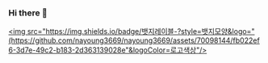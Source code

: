 ### Hi there 👋
<a href="https://nayoungkim00.tistory.com/" target="_blank"><img src="https://img.shields.io/badge/뱃지레이블-?style=뱃지모양&logo="(https://github.com/nayoung3669/nayoung3669/assets/70098144/fb022ef6-3d7e-49c2-b183-2d363139028e"&logoColor=로고색상"/></a>

<!--![tistory](https://github.com/nayoung3669/nayoung3669/assets/70098144/fb022ef6-3d7e-49c2-b183-2d363139028e)

**nayoung3669/nayoung3669** is a ✨ _special_ ✨ repository because its `README.md` (this file) appears on your GitHub profile.

Here are some ideas to get you started:

- 🔭 I’m currently working on ...
- 🌱 I’m currently learning ...
- 👯 I’m looking to collaborate on ...
- 🤔 I’m looking for help with ...
- 💬 Ask me about ...
- 📫 How to reach me: ...
- 😄 Pronouns: ...
- ⚡ Fun fact: ...
-->

